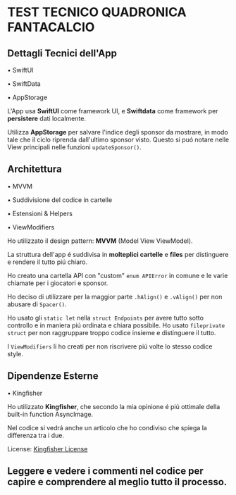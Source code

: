 # TEST TECNICO QUADRONICA FANTACALCIO 

## Dettagli Tecnici dell'App

• SwiftUI

• SwiftData 

• AppStorage


L'App usa **SwiftUI** come framework UI, e **Swiftdata** come framework per **persistere** dati localmente.

Utilizza **AppStorage** per salvare l'indice degli sponsor da mostrare, in modo tale che il ciclo riprenda dall'ultimo sponsor visto.
Questo si puó notare nelle View principali nelle funzioni `updateSponsor()`.

## Architettura

• MVVM

• Suddivisione del codice in cartelle

• Estensioni & Helpers

• ViewModifiers


Ho utilizzato il design pattern: **MVVM** (Model View ViewModel).

La struttura dell'app é suddivisa in **molteplici cartelle** e **files** per distinguere e rendere il tutto piú chiaro.

Ho creato una cartella API con "custom" `enum APIError` in comune e le varie chiamate per i giocatori e sponsor.

Ho deciso di utilizzare per la maggior parte `.hAlign()` e `.vAlign()` per non abusare di `Spacer()`.

Ho usato gli `static let` nella `struct Endpoints` per avere tutto sotto controllo e in maniera piú ordinata e chiara possibile.
Ho usato `fileprivate struct` per non raggruppare troppo codice insieme e distinguere il tutto.

I `ViewModifiers` li ho creati per non riscrivere piú volte lo stesso codice style.

## Dipendenze Esterne

• Kingfisher

Ho utilizzato **Kingfisher**, che secondo la mia opinione é piú ottimale della built-in function AsyncImage.

Nel codice si vedrá anche un articolo che ho condiviso che spiega la differenza tra i due.

License: [Kingfisher License](https://github.com/onevcat/Kingfisher/blob/master/LICENSE)

## Leggere e vedere i commenti nel codice per capire e comprendere al meglio tutto il processo.

